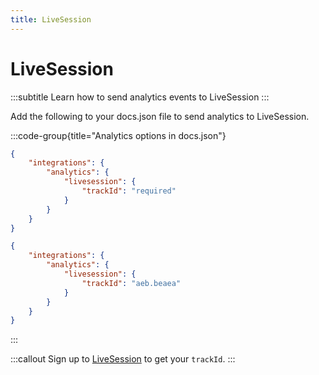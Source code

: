 ```yaml
---
title: LiveSession
---
```


# LiveSession
:::subtitle
Learn how to send analytics events to LiveSession
:::

Add the following to your docs.json file to send analytics to LiveSession.

:::code-group{title="Analytics options in docs.json"}
```json Schema
{
    "integrations": {
        "analytics": {
            "livesession": {
                "trackId": "required"
            }
        }
    }
}
```

```json Example
{
    "integrations": {
        "analytics": {
            "livesession": {
                "trackId": "aeb.beaea"
            }
        }
    }
}
```
:::

:::callout
Sign up to [LiveSession](https://signup.livesession.io/signup/?source_id=xyd) to get your `trackId`.
:::